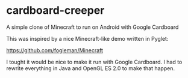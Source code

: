 cardboard-creeper
=================

A simple clone of Minecraft to run on Android with Google Cardboard

This was inspired by a nice Minecraft-like demo written in Pyglet:

https://github.com/fogleman/Minecraft

I tought it would be nice to make it run with Google Cardboard.  I had to rewrite everything in Java and OpenGL ES 2.0 to make that happen.
